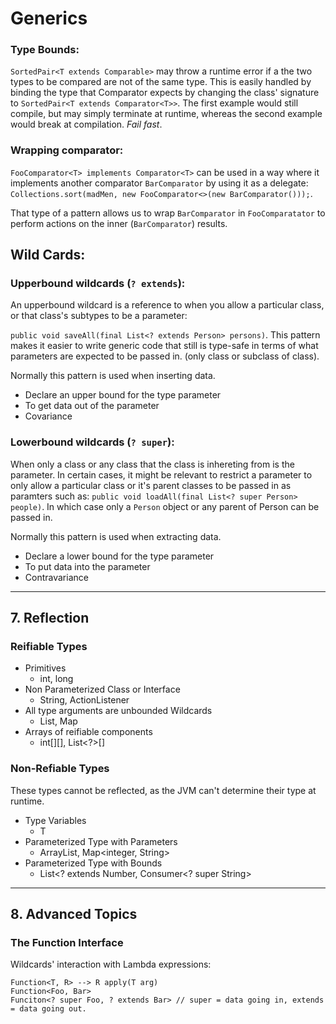 # Generics

### Type Bounds:

`SortedPair<T extends Comparable>` may throw a runtime error if a the two types to be compared are not of the same type.
This is easily handled by binding the type that Comparator expects by changing the class' signature to `SortedPair<T extends Comparator<T>>`.
The first example would still compile, but may simply terminate at runtime, whereas the second example would break at compilation.
*Fail fast*. 

### Wrapping comparator:
`FooComparator<T> implements Comparator<T>` can be used in a way where it implements another comparator `BarComparator`
by using it as a delegate: `Collections.sort(madMen, new FooComparator<>(new BarComparator()));`.

That type of a pattern allows us to wrap `BarComparator` in `FooComparatator` to perform actions on the inner (`BarComparator`) results.

## Wild Cards:

### Upperbound wildcards (`? extends`):

An upperbound wildcard is a reference to when you allow a particular class, or that class's subtypes to be a parameter:

```public void saveAll(final List<? extends Person> persons)```.
This pattern makes it easier to write generic code that still is type-safe in terms of what parameters are expected to be passed in.
(only class or subclass of class).

Normally this pattern is used when inserting data. 

* Declare an upper bound for the type parameter
* To get data out of the parameter
* Covariance


### Lowerbound wildcards (`? super`):

When only a class or any class that the class is inhereting from is the parameter. 
In certain cases, it might be relevant to restrict a parameter to only allow a particular class or it's parent classes to be passed in as paramters such as:
```public void loadAll(final List<? super Person> people)```.
In which case only a `Person` object or any parent of Person can be passed in.

Normally this pattern is used when extracting data.

* Declare a lower bound for the type parameter
* To put data into the parameter
* Contravariance


----

## 7. Reflection

### Reifiable Types

* Primitives
    - int, long
* Non Parameterized Class or Interface
    - String, ActionListener
* All type arguments are unbounded Wildcards
    - List<?>, Map<?, ?>
* Arrays of reifiable components
    - int[][], List<?>[]
    
### Non-Refiable Types
These types cannot be reflected, as the JVM can't determine their type at runtime.

* Type Variables
    - T
* Parameterized Type with Parameters
    - ArrayList<String>, Map<integer, String>
* Parameterized Type with Bounds
    - List<? extends Number, Consumer<? super String>

----

## 8. Advanced Topics

### The Function Interface

Wildcards' interaction with Lambda expressions:
```
Function<T, R> --> R apply(T arg)
Function<Foo, Bar>
Funciton<? super Foo, ? extends Bar> // super = data going in, extends = data going out.
```